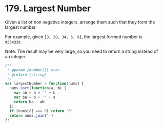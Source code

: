 # 179. Largest Number

Given a list of non negative integers, arrange them such that they form the largest number.

For example, given `[3, 30, 34, 5, 9]`, the largest formed number is `9534330`.

Note: The result may be very large, so you need to return a string instead of an integer.

```javascript
/**
 * @param {number[]} nums
 * @return {string}
 */
var largestNumber = function(nums) {
  nums.sort(function(a, b) {
    var ab = a + '' + b
    var ba = b + '' + a
    return ba - ab
  });
  if (nums[0] === 0) return '0'
  return nums.join('')
};
```
